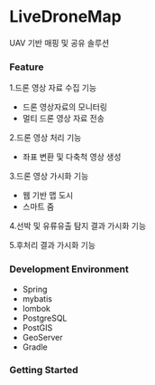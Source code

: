 # LiveDroneMap
 UAV 기반 매핑 및 공유 솔루션
 
### Feature

1.드론 영상 자료 수집 기능
- 드론 영상자료의 모니터링
- 멀티 드론 영상 자료 전송

2.드론 영상 처리 기능
- 좌표 변환 및 다축척 영상 생성

3.드론 영상 가시화 기능
- 웹 기반 맵 도시
- 스마트 줌

4.선박 및 유류유출 탐지 결과 가시화 기능

5.후처리 결과 가시화 기능

### Development Environment

- Spring
- mybatis
- lombok
- PostgreSQL
- PostGIS
- GeoServer
- Gradle
 
### Getting Started
